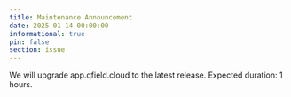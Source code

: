 ```yaml
---
title: Maintenance Announcement 
date: 2025-01-14 00:00:00
informational: true
pin: false
section: issue
---
```


We will upgrade app.qfield.cloud to the latest release.
Expected duration: 1 hours.
